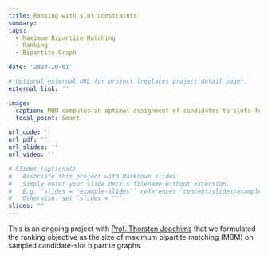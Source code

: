 ```yaml
---
title: Ranking with slot constraints
summary: 
tags:
  - Maximum Bipartite Matching
  - Ranking
  - Bipartite Graph

date: '2023-10-01'

# Optional external URL for project (replaces project detail page).
external_link: ''

image:
  caption: MBM computes an optimal assignment of candidates to slots for a known relevance matrix
  focal_point: Smart

url_code: ''
url_pdf: ''
url_slides: ''
url_video: ''

# Slides (optional).
#   Associate this project with Markdown slides.
#   Simply enter your slide deck's filename without extension.
#   E.g. `slides = "example-slides"` references `content/slides/example-slides.md`.
#   Otherwise, set `slides = ""`.
slides: ""
---
```

This is an ongoing project with [Prof. Thorsten Joachims](https://www.cs.cornell.edu/people/tj/) that we formulated the ranking objective as the size of maximum bipartite matching (MBM) on sampled candidate-slot bipartite graphs.